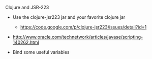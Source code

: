 Clojure and JSR-223

* Use the clojure-jsr223 jar and your favorite clojure jar
   * https://code.google.com/p/clojure-jsr223/issues/detail?id=1

* http://www.oracle.com/technetwork/articles/javase/scripting-140262.html
* Bind some useful variables


